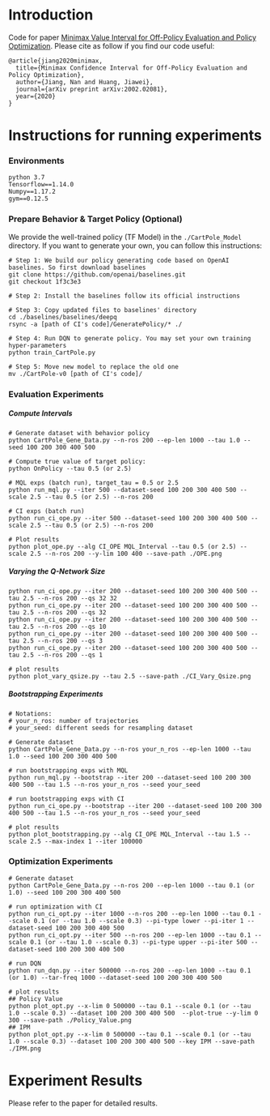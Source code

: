# Introduction

Code for paper [Minimax Value Interval for Off-Policy Evaluation and Policy Optimization](https://arxiv.org/abs/2002.02081). Please cite as follow if you find our code useful:

```
@article{jiang2020minimax,
  title={Minimax Confidence Interval for Off-Policy Evaluation and Policy Optimization},
  author={Jiang, Nan and Huang, Jiawei},
  journal={arXiv preprint arXiv:2002.02081},
  year={2020}
}
```



# Instructions for running experiments

### Environments

```
python 3.7
Tensorflow==1.14.0
Numpy==1.17.2
gym==0.12.5
```



### Prepare Behavior & Target Policy (Optional)

We provide the well-trained policy (TF Model) in the `./CartPole_Model` directory. If you want to generate your own, you can follow this instructions:
```
# Step 1: We build our policy generating code based on OpenAI baselines. So first download baselines
git clone https://github.com/openai/baselines.git
git checkout 1f3c3e3

# Step 2: Install the baselines follow its official instructions

# Step 3: Copy updated files to baselines' directory
cd ./baselines/baselines/deepq
rsync -a [path of CI's code]/GeneratePolicy/* ./

# Step 4: Run DQN to generate policy. You may set your own training hyper-parameters
python train_CartPole.py

# Step 5: Move new model to replace the old one
mv ./CartPole-v0 [path of CI's code]/
```



### Evaluation Experiments

##### Compute Intervals

```shell
# Generate dataset with behavior policy
python CartPole_Gene_Data.py --n-ros 200 --ep-len 1000 --tau 1.0 --seed 100 200 300 400 500

# Compute true value of target policy:
python OnPolicy --tau 0.5 (or 2.5)

# MQL exps (batch run), target_tau = 0.5 or 2.5
python run_mql.py --iter 500 --dataset-seed 100 200 300 400 500 --scale 2.5 --tau 0.5 (or 2.5) --n-ros 200

# CI exps (batch run)
python run_ci_ope.py --iter 500 --dataset-seed 100 200 300 400 500 --scale 2.5 --tau 0.5 (or 2.5) --n-ros 200

# Plot results
python plot_ope.py --alg CI_OPE MQL_Interval --tau 0.5 (or 2.5) --scale 2.5 --n-ros 200 --y-lim 100 400 --save-path ./OPE.png
```



##### Varying the Q-Network Size 

```shell
python run_ci_ope.py --iter 200 --dataset-seed 100 200 300 400 500 --tau 2.5 --n-ros 200 --qs 32 32
python run_ci_ope.py --iter 200 --dataset-seed 100 200 300 400 500 --tau 2.5 --n-ros 200 --qs 32
python run_ci_ope.py --iter 200 --dataset-seed 100 200 300 400 500 --tau 2.5 --n-ros 200 --qs 10
python run_ci_ope.py --iter 200 --dataset-seed 100 200 300 400 500 --tau 2.5 --n-ros 200 --qs 3
python run_ci_ope.py --iter 200 --dataset-seed 100 200 300 400 500 --tau 2.5 --n-ros 200 --qs 1

# plot results
python plot_vary_qsize.py --tau 2.5 --save-path ./CI_Vary_Qsize.png
```



##### Bootstrapping Experiments

```shell
# Notations:
# your_n_ros: number of trajectories
# your_seed: different seeds for resampling dataset

# Generate dataset
python CartPole_Gene_Data.py --n-ros your_n_ros --ep-len 1000 --tau 1.0 --seed 100 200 300 400 500

# run bootstrapping exps with MQL
python run_mql.py --bootstrap --iter 200 --dataset-seed 100 200 300 400 500 --tau 1.5 --n-ros your_n_ros --seed your_seed

# run bootstrapping exps with CI
python run_ci_ope.py --bootstrap --iter 200 --dataset-seed 100 200 300 400 500 --tau 1.5 --n-ros your_n_ros --seed your_seed

# plot results
python plot_bootstrapping.py --alg CI_OPE MQL_Interval --tau 1.5 --scale 2.5 --max-index 1 --iter 100000
```



### Optimization Experiments

```shell
# Generate dataset 
python CartPole_Gene_Data.py --n-ros 200 --ep-len 1000 --tau 0.1 (or 1.0) --seed 100 200 300 400 500

# run optimization with CI
python run_ci_opt.py --iter 1000 --n-ros 200 --ep-len 1000 --tau 0.1 --scale 0.1 (or --tau 1.0 --scale 0.3) --pi-type lower --pi-iter 1 --dataset-seed 100 200 300 400 500
python run_ci_opt.py --iter 500 --n-ros 200 --ep-len 1000 --tau 0.1 --scale 0.1 (or --tau 1.0 --scale 0.3) --pi-type upper --pi-iter 500 --dataset-seed 100 200 300 400 500

# run DQN
python run_dqn.py --iter 500000 --n-ros 200 --ep-len 1000 --tau 0.1 (or 1.0) --tar-freq 1000 --dataset-seed 100 200 300 400 500

# plot results
## Policy Value
python plot_opt.py --x-lim 0 500000 --tau 0.1 --scale 0.1 (or --tau 1.0 --scale 0.3) --dataset 100 200 300 400 500  --plot-true --y-lim 0 300 --save-path ./Policy_Value.png
## IPM
python plot_opt.py --x-lim 0 500000 --tau 0.1 --scale 0.1 (or --tau 1.0 --scale 0.3) --dataset 100 200 300 400 500 --key IPM --save-path ./IPM.png
```





# Experiment Results

Please refer to the paper for detailed results.
